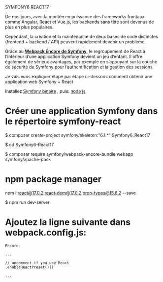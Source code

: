 SYMFONY6 REACT17

De nos jours, avec la montée en puissance des frameworks frontaux comme Angular, React et Vue.js, les backends sans tête sont devenus de plus en plus populaires.

Cependant, la création et la maintenance de deux bases de code distinctes (frontend + backend / API) peuvent rapidement devenir un problème.

Grâce au **[Webpack Encore de Symfony](https://symfony.com/doc/current/frontend.html#webpack-encore)**, le regroupement de
React à l’intérieur d’une application Symfony devient un jeu d’enfant. Il offre également de sérieux avantages, par exemple en s’appuyant sur la couche de sécurité de Symfony pour l’authentification et la gestion des sessions.

Je vais vous expliquer étape par étape ci-dessous comment obtenir une application web Symfony + React

Installez [Symfony binaire](https://symfony.com/download) ,  puis: [node js ](https://nodejs.org/en/download/)

# Créer une application Symfony dans le répertoire symfony-react
$ composer create-project symfony/skeleton:"6.1.*" Symfony6_React17

$ cd Symfony6-React17

$ composer require symfony/webpack-encore-bundle webapp symfony/apache-pack

# npm package manager
npm i react@17.0.2 react-dom@17.0.2 prop-types@15.6.2 --save

$ npm run dev-server

# Ajoutez la ligne suivante dans webpack.config.js:

<pre class="  language-javascript"><code class="  language-javascript">Encore

<span class="token operator">...</span>

<span class="token comment">// uncomment if you use React</span>
<span class="token punctuation">.</span><span class="token function">enableReactPreset()</span><span class="token punctuation">(</span><span class="token punctuation">)</span>

<span class="token operator">...</span>
